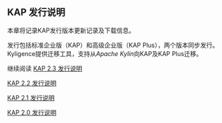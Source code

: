## KAP 发行说明

本章将记录KAP发行版本更新记录及下载信息。

发行包括标准企业版（KAP）和高级企业版（KAP Plus），两个版本同步发行。Kyligence提供迁移工具，支持从*Apache Kylin*向KAP及KAP Plus迁移。

继续阅读
[KAP 2.3 发行说明](KAP_2_3_notes.cn.md)

[KAP 2.2 发行说明](KAP_2_2_notes.cn.md)

[KAP 2.1 发行说明](KAP_2_1_notes.cn.md)

[KAP 2.0 发行说明](KAP_2_0_notes.cn.md)


